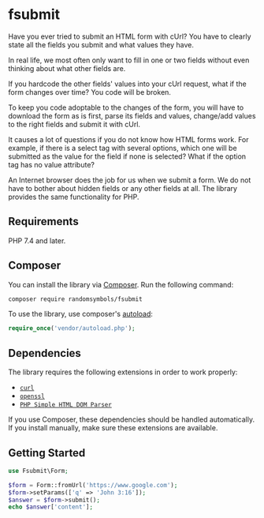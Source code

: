 # fsubmit

Have you ever tried to submit an HTML form with cUrl? You have to clearly state all the fields you submit and what values they have. 

In real life, we most often only want to fill in one or two fields without even thinking about what other fields are.

If you hardcode the other fields' values into your cUrl request, what if the form changes over time? You code will be broken. 

To keep you code adoptable to the changes of the form, you will have to download the form as is first, parse its fields and values, change/add values to the right fields and submit it with cUrl. 

It causes a lot of questions if you do not know how HTML forms work. For example, if there is a select tag with several options, which one will be submitted as the value for the field if none is selected? What if the option tag has no value attribute?

An Internet browser does the job for us when we submit a form. We do not have to bother about hidden fields or any other fields at all. The library provides the same functionality for PHP.

## Requirements

PHP 7.4 and later.

## Composer

You can install the library via [Composer](http://getcomposer.org/). Run the following command:

```bash
composer require randomsymbols/fsubmit
```

To use the library, use composer's [autoload](https://getcomposer.org/doc/01-basic-usage.md#autoloading):

```php
require_once('vendor/autoload.php');
```

## Dependencies

The library requires the following extensions in order to work properly:

-   [`curl`](https://secure.php.net/manual/en/book.curl.php)
-   [`openssl`](https://www.php.net/manual/en/openssl.installation.php)
-   [`PHP Simple HTML DOM Parser`](https://github.com/voku/simple_html_dom)

If you use Composer, these dependencies should be handled automatically. If you install manually, make sure these extensions are available.

## Getting Started

```php
use Fsubmit\Form;

$form = Form::fromUrl('https://www.google.com');
$form->setParams(['q' => 'John 3:16']);
$answer = $form->submit();
echo $answer['content'];
```
